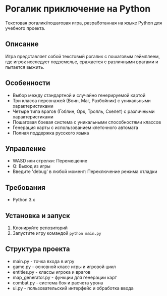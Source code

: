 # Рогалик приключение на Python

Текстовая рогалик/пошаговая игра, разработанная на языке Python для учебного проекта.

## Описание

Игра представляет собой текстовый рогалик с пошаговым геймплеем, где игрок исследует подземелье, сражается с различными врагами и пытается выжить.

## Особенности

- Выбор между стандартной и случайно генерируемой картой
- Три класса персонажей (Воин, Маг, Разбойник) с уникальными характеристиками
- Четыре типа врагов (Гоблин, Орк, Тролль, Скелет) с различными характеристиками
- Пошаговая боевая система с уникальными способностями классов
- Генерация карты с использованием клеточного автомата
- Полная поддержка русского языка

## Управление

- WASD или стрелки: Перемещение
- Q: Выход из игры
- Введите 'debug' в любой момент: Переключение режима отладки

## Требования

- Python 3.x

## Установка и запуск

1. Клонируйте репозиторий
2. Запустите игру командой `python main.py`

## Структура проекта

- main.py - точка входа в игру
- game.py - основной класс игры и игровой цикл
- entities.py - классы игрока и врагов
- map_generator.py - функции для генерации карт
- combat.py - система боя и расчета урона
- ui.py - пользовательский интерфейс и обработка ввода